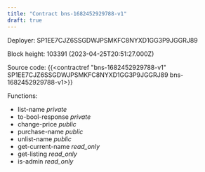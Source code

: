 ```yaml
---
title: "Contract bns-1682452929788-v1"
draft: true
---
```

Deployer: SP1EE7CJZ6SSGDWJPSMKFC8NYXD1GG3P9JGGRJ89


 



Block height: 103391 (2023-04-25T20:51:27.000Z)

Source code: {{<contractref "bns-1682452929788-v1" SP1EE7CJZ6SSGDWJPSMKFC8NYXD1GG3P9JGGRJ89 bns-1682452929788-v1>}}

Functions:

* list-name _private_
* to-bool-response _private_
* change-price _public_
* purchase-name _public_
* unlist-name _public_
* get-current-name _read_only_
* get-listing _read_only_
* is-admin _read_only_

